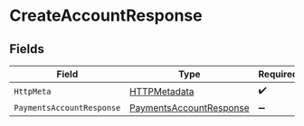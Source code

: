 # CreateAccountResponse


## Fields

| Field                                                                         | Type                                                                          | Required                                                                      | Description                                                                   |
| ----------------------------------------------------------------------------- | ----------------------------------------------------------------------------- | ----------------------------------------------------------------------------- | ----------------------------------------------------------------------------- |
| `HttpMeta`                                                                    | [HTTPMetadata](../../Models/Components/HTTPMetadata.md)                       | :heavy_check_mark:                                                            | N/A                                                                           |
| `PaymentsAccountResponse`                                                     | [PaymentsAccountResponse](../../Models/Components/PaymentsAccountResponse.md) | :heavy_minus_sign:                                                            | OK                                                                            |